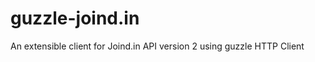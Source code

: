 guzzle-joind.in
===============

An extensible client for Joind.in API version 2 using guzzle HTTP Client